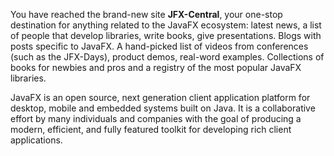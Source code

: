 You have reached the brand-new site **JFX-Central**, your one-stop destination for anything
related to the JavaFX ecosystem: latest news, a list of people that develop libraries, 
write books, give presentations. Blogs with posts specific to JavaFX. A hand-picked list of videos from 
conferences (such as the JFX-Days), product demos, real-word examples. Collections of books for newbies 
and pros and a registry of the most popular JavaFX libraries.

JavaFX is an open source, next generation client application platform for desktop, mobile and embedded
systems built on Java. It is a collaborative effort by many individuals and companies with the goal of
producing a modern, efficient, and fully featured toolkit for developing rich client applications.